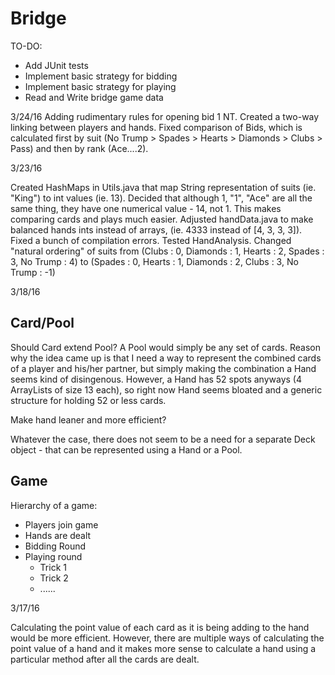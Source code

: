 # Bridge

TO-DO:

- Add JUnit tests
- Implement basic strategy for bidding
- Implement basic strategy for playing
- Read and Write bridge game data

3/24/16
Adding rudimentary rules for opening bid 1 NT. Created a two-way linking between players and hands. Fixed comparison of Bids, which is calculated first by suit (No Trump > Spades > Hearts > Diamonds > Clubs > Pass) and then by rank (Ace....2).

3/23/16

Created HashMaps in Utils.java that map String representation of suits (ie. "King") to int values (ie. 13). Decided that although 1, "1", "Ace" are all the same thing, they have one numerical value - 14, not 1. This makes comparing cards and plays much easier. 
Adjusted handData.java to make balanced hands ints instead of arrays, (ie. 4333 instead of [4, 3, 3, 3]). Fixed a bunch of compilation errors. 
Tested HandAnalysis.
Changed "natural ordering" of suits from 
	(Clubs : 0, Diamonds : 1, Hearts : 2, Spades : 3, No Trump : 4) to
	(Spades : 0, Hearts : 1, Diamonds : 2, Clubs : 3, No Trump : -1)



3/18/16

Card/Pool
--------------------------------------------------------------------------------------------------------------
Should Card extend Pool? A Pool would simply be any set of cards. Reason why the idea came up is that I need a way to represent the combined cards of a player and his/her partner, but simply making the combination a Hand seems kind of disingenous. However, a Hand has 52 spots anyways (4 ArrayLists of size 13 each), so right now Hand seems bloated and a generic structure for holding 52 or less cards.

Make hand leaner and more efficient?

Whatever the case, there does not seem to be a need for a separate Deck object - that can be represented using a Hand or a Pool.

Game
--------------------------------------------------------------------------------------------------------------
Hierarchy of a game:
- Players join game
- Hands are dealt
- Bidding Round
- Playing round
	- Trick 1
	- Trick 2
	- ......




3/17/16

Calculating the point value of each card as it is being adding to the hand would be more efficient. However, there are multiple ways of calculating the point value of a hand and it makes more sense to calculate a hand using a particular method after all the cards are dealt.